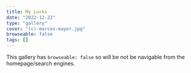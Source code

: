 ```yaml
---
title: My Locks
date: "2022-12-22"
type: "gallery"
cover: "(c)-marcos-mayer.jpg"
browseable: false
tags: []
---
```


This gallery has `browseable: false` so will be not be navigable from the homepage/search engines.